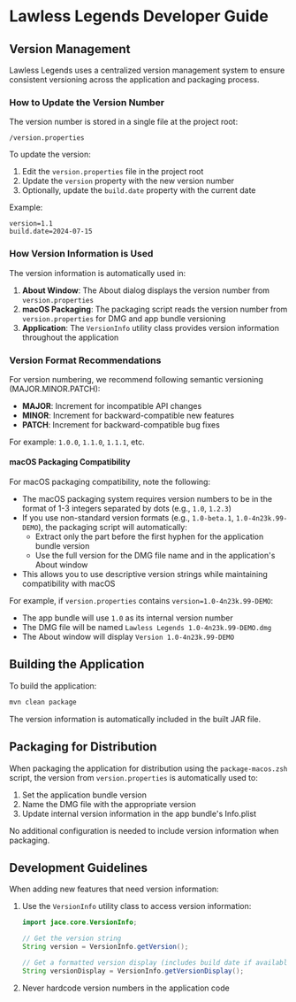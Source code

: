 # Lawless Legends Developer Guide

## Version Management

Lawless Legends uses a centralized version management system to ensure consistent versioning across the application and packaging process.

### How to Update the Version Number

The version number is stored in a single file at the project root:

```
/version.properties
```

To update the version:

1. Edit the `version.properties` file in the project root
2. Update the `version` property with the new version number
3. Optionally, update the `build.date` property with the current date

Example:
```
version=1.1
build.date=2024-07-15
```

### How Version Information is Used

The version information is automatically used in:

1. **About Window**: The About dialog displays the version number from `version.properties`
2. **macOS Packaging**: The packaging script reads the version number from `version.properties` for DMG and app bundle versioning
3. **Application**: The `VersionInfo` utility class provides version information throughout the application

### Version Format Recommendations

For version numbering, we recommend following semantic versioning (MAJOR.MINOR.PATCH):

- **MAJOR**: Increment for incompatible API changes
- **MINOR**: Increment for backward-compatible new features
- **PATCH**: Increment for backward-compatible bug fixes

For example: `1.0.0`, `1.1.0`, `1.1.1`, etc.

#### macOS Packaging Compatibility

For macOS packaging compatibility, note the following:

- The macOS packaging system requires version numbers to be in the format of 1-3 integers separated by dots (e.g., `1.0`, `1.2.3`)
- If you use non-standard version formats (e.g., `1.0-beta.1`, `1.0-4n23k.99-DEMO`), the packaging script will automatically:
  - Extract only the part before the first hyphen for the application bundle version
  - Use the full version for the DMG file name and in the application's About window
- This allows you to use descriptive version strings while maintaining compatibility with macOS

For example, if `version.properties` contains `version=1.0-4n23k.99-DEMO`:
- The app bundle will use `1.0` as its internal version number
- The DMG file will be named `Lawless Legends 1.0-4n23k.99-DEMO.dmg`
- The About window will display `Version 1.0-4n23k.99-DEMO`

## Building the Application

To build the application:

```bash
mvn clean package
```

The version information is automatically included in the built JAR file.

## Packaging for Distribution

When packaging the application for distribution using the `package-macos.zsh` script, the version from `version.properties` is automatically used to:

1. Set the application bundle version
2. Name the DMG file with the appropriate version
3. Update internal version information in the app bundle's Info.plist

No additional configuration is needed to include version information when packaging.

## Development Guidelines

When adding new features that need version information:

1. Use the `VersionInfo` utility class to access version information:
   ```java
   import jace.core.VersionInfo;
   
   // Get the version string
   String version = VersionInfo.getVersion();
   
   // Get a formatted version display (includes build date if available)
   String versionDisplay = VersionInfo.getVersionDisplay();
   ```

2. Never hardcode version numbers in the application code 